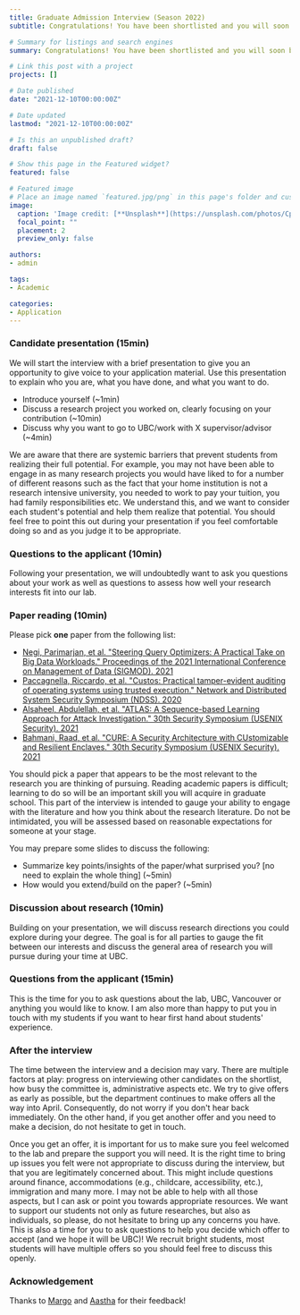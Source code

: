 ```yaml
---
title: Graduate Admission Interview (Season 2022)
subtitle: Congratulations! You have been shortlisted and you will soon be interviewing.

# Summary for listings and search engines
summary: Congratulations! You have been shortlisted and you will soon be interviewing.

# Link this post with a project
projects: []

# Date published
date: "2021-12-10T00:00:00Z"

# Date updated
lastmod: "2021-12-10T00:00:00Z"

# Is this an unpublished draft?
draft: false

# Show this page in the Featured widget?
featured: false

# Featured image
# Place an image named `featured.jpg/png` in this page's folder and customize its options here.
image:
  caption: 'Image credit: [**Unsplash**](https://unsplash.com/photos/CpkOjOcXdUY)'
  focal_point: ""
  placement: 2
  preview_only: false

authors:
- admin

tags:
- Academic

categories:
- Application
---
```


### Candidate presentation (15min)

We will start the interview with a brief presentation to give you an opportunity to give voice to your application material.
Use this presentation to explain who you are, what you have done, and what you want to do.

- Introduce yourself (~1min)
- Discuss a research project you worked on, clearly focusing on your contribution (~10min)
- Discuss why you want to go to UBC/work with X supervisor/advisor (~4min)

We are aware that there are systemic barriers that prevent students from realizing their full potential.
For example, you may not have been able to engage in as many research projects you would have liked to for a number of different reasons such as the fact that your home institution is not a research intensive university, you needed to work to pay your tuition, you had family responsibilities etc.
We understand this, and we want to consider each student's potential and help them realize that potential.
You should feel free to point this out during your presentation if you feel comfortable doing so and as you judge it to be appropriate.

### Questions to the applicant (10min)

Following your presentation, we will undoubtedly want to ask you questions about your work as well as questions to assess how well your research interests fit into our lab.

### Paper reading (10min)

Please pick **one** paper from the following list:
- [Negi, Parimarjan, et al. "Steering Query Optimizers: A Practical Take on Big Data Workloads." Proceedings of the 2021 International Conference on Management of Data (SIGMOD). 2021](https://dl.acm.org/doi/pdf/10.1145/3448016.3457568)
- [Paccagnella, Riccardo, et al. "Custos: Practical tamper-evident auditing of operating systems using trusted execution." Network and Distributed System Security Symposium (NDSS). 2020](https://www.ndss-symposium.org/wp-content/uploads/2020/02/24065-paper.pdf)
- [Alsaheel, Abdulellah, et al. "ATLAS: A Sequence-based Learning Approach for Attack Investigation." 30th Security Symposium (USENIX Security). 2021](https://www.usenix.org/system/files/sec21-alsaheel.pdf)
- [Bahmani, Raad, et al. "CURE: A Security Architecture with CUstomizable and Resilient Enclaves." 30th Security Symposium (USENIX Security). 2021](https://www.usenix.org/system/files/sec21-bahmani.pdf)

You should pick a paper that appears to be the most relevant to the research you are thinking of pursuing.
Reading academic papers is difficult; learning to do so will be an important skill you will acquire in graduate school.
This part of the interview is intended to gauge your ability to engage with the literature and how you think about the research literature.
Do not be intimidated, you will be assessed based on reasonable expectations for someone at your stage.

You may prepare some slides to discuss the following:
- Summarize key points/insights of the paper/what surprised you? [no need to explain the whole thing] (~5min)
- How would you extend/build on the paper? (~5min)

### Discussion about research (10min)

Building on your presentation, we will discuss research directions you could explore during your degree.
The goal is for all parties to gauge the fit between our interests and discuss the general area of research you will pursue during your time at UBC.

### Questions from the applicant (15min)

This is the time for you to ask questions about the lab, UBC, Vancouver or anything you would like to know.
I am also more than happy to put you in touch with my students if you want to hear first hand about students' experience.

### After the interview

The time between the interview and a decision may vary.
There are multiple factors at play: progress on interviewing other candidates on the shortlist, how busy the committee is, administrative aspects etc.
We try to give offers as early as possible, but the department continues to make offers all the way into April.
Consequently, do not worry if you don't hear back immediately.
On the other hand, if you get another offer and you need to make a decision, do not hesitate to get in touch.

Once you get an offer, it is important for us to make sure you feel welcomed to the lab and prepare the support you will need.
It is the right time to bring up issues you felt were not appropriate to discuss during the interview, but that you are legitimately concerned about.
This might include questions around finance, accommodations (e.g., childcare, accessibility, etc.), immigration and many more.
I may not be able to help with all those aspects, but I can ask or point you towards appropriate resources.
We want to support our students not only as future researches, but also as individuals, so please, do not hesitate to bring up any concerns you have.
This is also a time for you to ask questions to help you decide which offer to accept (and we hope it will be UBC)!
We recruit bright students, most students will have multiple offers so you should feel free to discuss this openly.

### Acknowledgement

Thanks to [Margo](https://www.seltzer.com/margo/) and [Aastha](https://aasthakm.github.io/) for their feedback!
